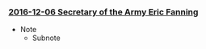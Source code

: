 ### [2016-12-06 Secretary of the Army Eric Fanning](http://www.wnyc.org/story/eric-fanning)
* Note
    * Subnote

